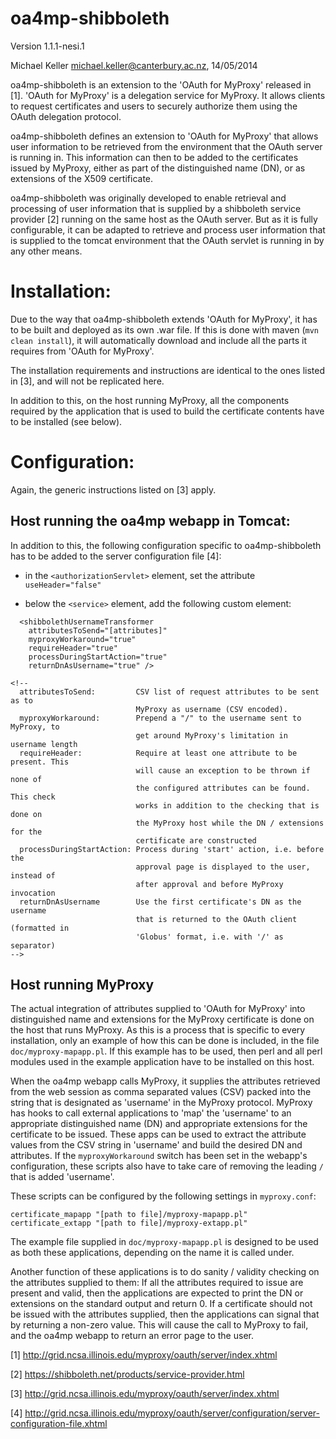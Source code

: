 oa4mp-shibboleth
================

Version 1.1.1-nesi.1

Michael Keller <michael.keller@canterbury.ac.nz>, 14/05/2014


oa4mp-shibboleth is an extension to the 'OAuth for MyProxy' released in [1].
'OAuth for MyProxy' is a delegation service for MyProxy. It allows clients 
to request certificates and users to securely authorize them using the 
OAuth delegation protocol.

oa4mp-shibboleth defines an extension to 'OAuth for MyProxy' that allows 
user information to be retrieved from the environment that the OAuth server 
is running in. This information can then to be added to the certificates 
issued by MyProxy, either as part of the distinguished name (DN), or as 
extensions of the X509 certificate. 

oa4mp-shibboleth was originally developed to enable retrieval and processing 
of user information that is supplied by a shibboleth service provider [2] 
running on the same host as the OAuth server. But as it is fully configurable, 
it can be adapted to retrieve and process user information that is supplied 
to the tomcat environment that the OAuth servlet is running in by any other means.


# Installation:

Due to the way that oa4mp-shibboleth extends 'OAuth for MyProxy', it has to be
built and deployed as its own .war file. If this is done with maven 
(`mvn clean install`), it will automatically download and include all the parts 
it requires from 'OAuth for MyProxy'. 

The installation requirements and instructions are identical to the ones listed 
in [3], and will not be replicated here.

In addition to this, on the host running MyProxy, all the components required by
the application that is used to build the certificate contents have to be 
installed (see below).


# Configuration:

Again, the generic instructions listed on [3] apply.

## Host running the oa4mp webapp in Tomcat:

In addition to this, the following configuration specific to oa4mp-shibboleth 
has to be added to the server configuration file [4]:

- in the `<authorizationServlet>` element, set the attribute `useHeader="false"`

- below the `<service>` element, add the following custom element:

````
  <shibbolethUsernameTransformer
    attributesToSend="[attributes]"
    myproxyWorkaround="true"
    requireHeader="true"
    processDuringStartAction="true" 
    returnDnAsUsername="true" />

<!--
  attributesToSend:         CSV list of request attributes to be sent as to 
                            MyProxy as username (CSV encoded).
  myproxyWorkaround:        Prepend a "/" to the username sent to MyProxy, to 
                            get around MyProxy's limitation in username length
  requireHeader:            Require at least one attribute to be present. This 
                            will cause an exception to be thrown if none of 
                            the configured attributes can be found. This check 
                            works in addition to the checking that is done on 
                            the MyProxy host while the DN / extensions for the 
                            certificate are constructed
  processDuringStartAction: Process during 'start' action, i.e. before the 
                            approval page is displayed to the user, instead of 
                            after approval and before MyProxy invocation
  returnDnAsUsername        Use the first certificate's DN as the username 
                            that is returned to the OAuth client (formatted in 
                            'Globus' format, i.e. with '/' as separator)
-->
````

 
## Host running MyProxy    

The actual integration of attributes supplied to 'OAuth for MyProxy' into 
distinguished name and extensions for the MyProxy certificate is done
on the host that runs MyProxy. As this is a process that is specific to every
installation, only an example of how this can be done is included, in the file
`doc/myproxy-mapapp.pl`. If this example has to be used, then perl and all perl 
modules used in the example application have to be installed on this host.

When the oa4mp webapp calls MyProxy, it supplies the attributes retrieved from 
the web session as comma separated values (CSV) packed into the string that is 
designated as 'username' in the  MyProxy protocol.
MyProxy has hooks to call external applications to 'map' the 'username' to an 
appropriate distinguished name (DN) and appropriate extensions for the 
certificate to be issued. These apps can be used to extract the attribute values
from the CSV string in 'username' and build the desired DN and attributes. If the
`myproxyWorkaround` switch has been set in the webapp's configuration, these scripts
also have to take care of removing the leading `/` that is added 'username'.

These scripts can be configured by the following settings in `myproxy.conf`:

````
certificate_mapapp "[path to file]/myproxy-mapapp.pl"
certificate_extapp "[path to file]/myproxy-extapp.pl"
````

The example file supplied in `doc/myproxy-mapapp.pl` is designed to be used as both 
these applications, depending on the name it is called under.

Another function of these applications is to do sanity / validity checking on the
attributes supplied to them: If all the attributes required to issue are present
and valid, then the applications are expected to print the DN or extensions on the
standard output and return 0.
If a certificate should not be issued with the attributes supplied, then the
applications can signal that by returning a non-zero value. This will cause the call
to MyProxy to fail, and the oa4mp webapp to return an error page to the user.


[1] http://grid.ncsa.illinois.edu/myproxy/oauth/server/index.xhtml

[2] https://shibboleth.net/products/service-provider.html

[3] http://grid.ncsa.illinois.edu/myproxy/oauth/server/index.xhtml

[4] http://grid.ncsa.illinois.edu/myproxy/oauth/server/configuration/server-configuration-file.xhtml
